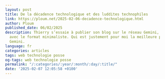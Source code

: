 ```yaml
---
layout: post
title: De la décadence technologique et des luddites technophiles
link: https://ploum.net/2025-02-06-decadence-technologique.html
author: Ploum
published_date: 06/02/2025
description: Thierry s’essaie à publier son blog sur le réseau Gemini, mais a du mal
  avec le format minimaliste. Qui est justement pour moi la meilleure partie du protocole
  Gemini.
language: fr
categories: articles
tags: web technologie posse
og-tags: web technologie posse
permalink: "/:categories/:year/:month/:day/:title/"
date: '2025-02-07 12:05:58 +0100'
---
```

